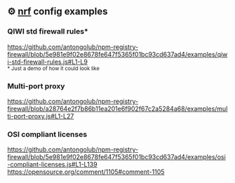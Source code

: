 ## ⚙️ [nrf](https://github.com/antongolub/npm-registry-firewall) config examples

### QIWI std firewall rules*
https://github.com/antongolub/npm-registry-firewall/blob/5e981e9f02e8678fe647f5365f01bc93cd637ad4/examples/qiwi-std-firewall-rules.js#L1-L9  
<sub>* Just a demo of how it could look like</sub>

### Multi-port proxy
https://github.com/antongolub/npm-registry-firewall/blob/a28764e2f7b86b11ea201e6f902f67c2a5284a68/examples/multi-port-proxy.js#L1-L27

### OSI compliant licenses
https://github.com/antongolub/npm-registry-firewall/blob/5e981e9f02e8678fe647f5365f01bc93cd637ad4/examples/osi-compliant-licenses.js#L1-L139  
https://opensource.org/comment/1105#comment-1105
